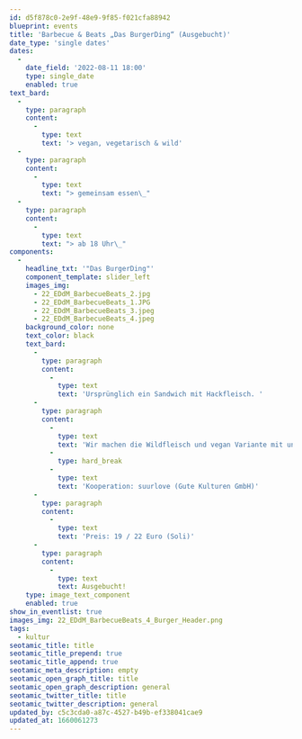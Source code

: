 ```yaml
---
id: d5f878c0-2e9f-48e9-9f85-f021cfa88942
blueprint: events
title: 'Barbecue & Beats „Das BurgerDing“ (Ausgebucht)'
date_type: 'single dates'
dates:
  -
    date_field: '2022-08-11 18:00'
    type: single_date
    enabled: true
text_bard:
  -
    type: paragraph
    content:
      -
        type: text
        text: '> vegan, vegetarisch & wild'
  -
    type: paragraph
    content:
      -
        type: text
        text: "> gemeinsam essen\_"
  -
    type: paragraph
    content:
      -
        type: text
        text: "> ab 18 Uhr\_"
components:
  -
    headline_txt: '"Das BurgerDing"'
    component_template: slider_left
    images_img:
      - 22_EDdM_BarbecueBeats_2.jpg
      - 22_EDdM_BarbecueBeats_1.JPG
      - 22_EDdM_BarbecueBeats_3.jpeg
      - 22_EDdM_BarbecueBeats_4.jpeg
    background_color: none
    text_color: black
    text_bard:
      -
        type: paragraph
        content:
          -
            type: text
            text: 'Ursprünglich ein Sandwich mit Hackfleisch. '
      -
        type: paragraph
        content:
          -
            type: text
            text: 'Wir machen die Wildfleisch und vegan Variante mit unterschiedlichen Leckereien on top und freuen uns auf volle Münder und Barbecue-Soßen im Gesicht.'
          -
            type: hard_break
          -
            type: text
            text: 'Kooperation: suurlove (Gute Kulturen GmbH)'
      -
        type: paragraph
        content:
          -
            type: text
            text: 'Preis: 19 / 22 Euro (Soli)'
      -
        type: paragraph
        content:
          -
            type: text
            text: Ausgebucht!
    type: image_text_component
    enabled: true
show_in_eventlist: true
images_img: 22_EDdM_BarbecueBeats_4_Burger_Header.png
tags:
  - kultur
seotamic_title: title
seotamic_title_prepend: true
seotamic_title_append: true
seotamic_meta_description: empty
seotamic_open_graph_title: title
seotamic_open_graph_description: general
seotamic_twitter_title: title
seotamic_twitter_description: general
updated_by: c5c3cda0-a87c-4527-b49b-ef338041cae9
updated_at: 1660061273
---
```

